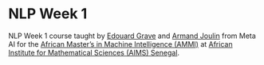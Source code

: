 # NLP Week 1
 NLP Week 1 course taught by [Edouard Grave](https://ai.facebook.com/people/edouard-grave) and [Armand Joulin](https://research.facebook.com/people/joulin-armand/) from Meta AI for the  [African Master’s in Machine Intelligence (AMMI)](https://aimsammi.org/)  at [ African Institute for Mathematical Sciences (AIMS) Senegal](https://aims-senegal.org/).
 


